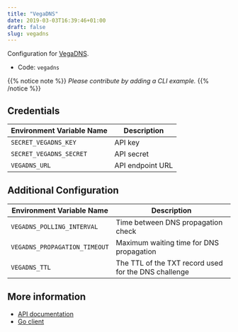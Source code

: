 ```yaml
---
title: "VegaDNS"
date: 2019-03-03T16:39:46+01:00
draft: false
slug: vegadns
---
```


<!-- THIS DOCUMENTATION IS AUTO-GENERATED. PLEASE DO NOT EDIT. -->
<!-- providers/dns/vegadns/vegadns.toml -->
<!-- THIS DOCUMENTATION IS AUTO-GENERATED. PLEASE DO NOT EDIT. -->
<!-- providers/dns/vegadns/vegadns.toml -->
<!-- THIS DOCUMENTATION IS AUTO-GENERATED. PLEASE DO NOT EDIT. -->


Configuration for [VegaDNS](https://github.com/shupp/VegaDNS-API).


<!--more-->

- Code: `vegadns`

{{% notice note %}}
_Please contribute by adding a CLI example._
{{% /notice %}}




## Credentials

| Environment Variable Name | Description |
|-----------------------|-------------|
| `SECRET_VEGADNS_KEY` | API key |
| `SECRET_VEGADNS_SECRET` | API secret |
| `VEGADNS_URL` | API endpoint URL |


## Additional Configuration

| Environment Variable Name | Description |
|--------------------------------|-------------|
| `VEGADNS_POLLING_INTERVAL` | Time between DNS propagation check |
| `VEGADNS_PROPAGATION_TIMEOUT` | Maximum waiting time for DNS propagation |
| `VEGADNS_TTL` | The TTL of the TXT record used for the DNS challenge |




## More information

- [API documentation](https://github.com/shupp/VegaDNS-API)
- [Go client](https://github.com/OpenDNS/vegadns2client)

<!-- THIS DOCUMENTATION IS AUTO-GENERATED. PLEASE DO NOT EDIT. -->
<!-- providers/dns/vegadns/vegadns.toml -->
<!-- THIS DOCUMENTATION IS AUTO-GENERATED. PLEASE DO NOT EDIT. -->
<!-- providers/dns/vegadns/vegadns.toml -->
<!-- THIS DOCUMENTATION IS AUTO-GENERATED. PLEASE DO NOT EDIT. -->
